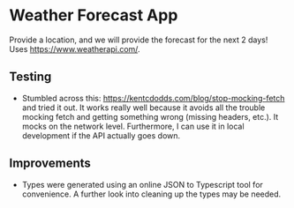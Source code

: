 # Weather Forecast App

Provide a location, and we will provide the forecast for the next 2 days!
Uses https://www.weatherapi.com/.

## Testing

- Stumbled across this: https://kentcdodds.com/blog/stop-mocking-fetch and tried it out. It works really well because it avoids all the trouble mocking fetch and getting something wrong (missing headers, etc.). It mocks on the network level. Furthermore, I can use it in local development if the API actually goes down.

## Improvements

- Types were generated using an online JSON to Typescript tool for convenience. A further look into cleaning up the types may be needed.
